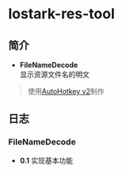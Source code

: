 # lostark-res-tool

## 简介
- **FileNameDecode**  
  显示资源文件名的明文

> 使用[AutoHotkey v2](https://www.autohotkey.com/)制作  


## 日志

### **FileNameDecode**
- **0.1**
  实现基本功能